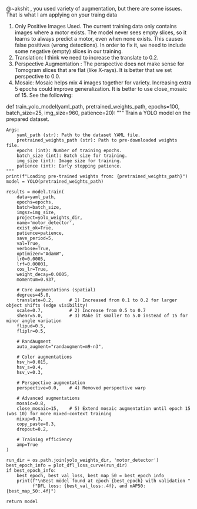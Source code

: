 @~akshit , you used variety of augmentation, but there are some issues. That is what I am applying on your traing data
1. Only Positive Images Used. The current training data only contains images where a motor exists. The model never sees empty slices, so it learns to always predict a motor, even when none exists.
This causes false positives (wrong detections). In order to fix it, we need to include some negative (empty) slices in our training.
2.  Translation:  I think we need to increase the translate to 0.2.
3.  Perspective Augmentation : The perspective does not make sense for Tomogram slices that are flat (like X-rays). It is better that we set perspective to 0.0.
4. Mosaic: Mosaic helps mix 4 images together for variety. Increasing extra 5 epochs could improve generalization. It is better to use close_mosaic of 15. See the following:

 def train_yolo_model(yaml_path, pretrained_weights_path, epochs=100, 
                     batch_size=25, img_size=960, patience=20):
    """
    Train a YOLO model on the prepared dataset.
    
    Args:
        yaml_path (str): Path to the dataset YAML file.
        pretrained_weights_path (str): Path to pre-downloaded weights file.
        epochs (int): Number of training epochs.
        batch_size (int): Batch size for training.
        img_size (int): Image size for training.
        patience (int): Early stopping patience.
    """
    print(f"Loading pre-trained weights from: {pretrained_weights_path}")
    model = YOLO(pretrained_weights_path)
    
    results = model.train(
        data=yaml_path,
        epochs=epochs,
        batch=batch_size,
        imgsz=img_size,
        project=yolo_weights_dir,
        name='motor_detector',
        exist_ok=True,
        patience=patience,
        save_period=5,
        val=True,
        verbose=True,
        optimizer="AdamW",
        lr0=0.0005,
        lrf=0.00001,
        cos_lr=True,
        weight_decay=0.0005,
        momentum=0.937,
        
        # Core augmentations (spatial)
        degrees=45.0,       
        translate=0.2,      # 1) Increased from 0.1 to 0.2 for larger object shifts (edge visibility)
        scale=0.7,          # 2) Increase from 0.5 to 0.7
        shear=5.0,          # 3) Make it smaller to 5.0 instead of 15 for minor angle variation
        flipud=0.5,         
        fliplr=0.5,         
        
        # RandAugment
        auto_augment="randaugment=m9-n3",  
        
        # Color augmentations 
        hsv_h=0.015,
        hsv_s=0.4,
        hsv_v=0.3,
        
        # Perspective augmentation
        perspective=0.0,    # 4) Removed perspective warp 
        
        # Advanced augmentations
        mosaic=0.8,         
        close_mosaic=15,    # 5) Extend mosaic augmentation until epoch 15 (was 10) for more mixed-context training
        mixup=0.3,          
        copy_paste=0.3,     
        dropout=0.2,       
        
        # Training efficiency
        amp=True            
    )
    
    run_dir = os.path.join(yolo_weights_dir, 'motor_detector')
    best_epoch_info = plot_dfl_loss_curve(run_dir)
    if best_epoch_info:
        best_epoch, best_val_loss, best_map_50 = best_epoch_info
        print(f"\nBest model found at epoch {best_epoch} with validation "
              f"DFL loss: {best_val_loss:.4f}, and mAP50: {best_map_50:.4f}")
    
    return model
